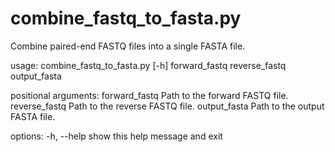 # combine_fastq_to_fasta.py
Combine paired-end FASTQ files into a single FASTA file.

usage: combine_fastq_to_fasta.py [-h] forward_fastq reverse_fastq output_fasta

positional arguments:
  forward_fastq  Path to the forward FASTQ file.
  reverse_fastq  Path to the reverse FASTQ file.
  output_fasta   Path to the output FASTA file.

options:
  -h, --help     show this help message and exit

